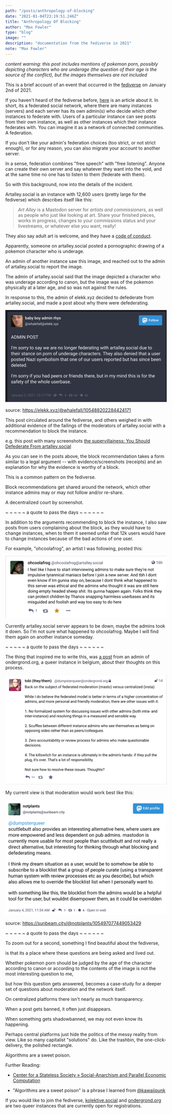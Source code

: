 ```yaml
---
path: "/posts/anthropology-of-blocking"
date: "2021-01-04T23:19:51.246Z"
title: "Anthropology Of Blocking"
author: "Max Fowler"
type: "blog"
image: ""
description: "documentation from the fediverse in 2021"
note: "Max Fowler"
---
```


*content warning: this post includes mentions of pokemon porn, possibly depicting characters who are underage (the question of their age is the source of the conflict), but the images themselves are not included*

This is a brief account of an event that occurred in the [fediverse](https://en.wikipedia.org/wiki/Fediverse) on January 2nd of 2021.

If you haven't heard of the fediverse before, [here](link) is an article about it. In short, its a federated social network, where there are many instances (servers) and each server has its own admin(s) who decide which other instances to federate with. Users of a particular instance can see posts from their own instance, as well as other instances which their instance federates with. You can imagine it as a network of connected communities. A federation.  

If you don't like your admin's federation choices (too strict, or not strict enough), or for any reason, you can also migrate your account to another server. 

In a sense, federation combines "free speech" with "free listening". Anyone can create their own server and say whatever they want into the void, and at the same time no one has to listen to them (federate with them). 

So with this background, now into the details of the incident. 

Artalley.social is an instance with 12,600 users (pretty large for the fediverse) which describes itself like this:

> *Art Alley* is a Mastodon server for *artists and commissioners*, as well as people who just like looking at art. Share your finished pieces, works in progress, changes to your commissions status and your livestreams, or whatever else you want, really!

They also say adult art is welcome, and they have a [code of conduct](https://artalley.social/about/more). 

Apparently, someone on artalley.social posted a pornographic drawing of a pokemon character who is underage. 

An admin of another instance saw this image, and reached out to the admin of artalley.social to report the image. 

The admin of artalley.social said that the image depicted a character who was underage according to canon, but the image was of the pokemon physically at a later age, and so was not against the rules. 

In response to this, the admin of elekk.xyz decided to defederate from artalley.social, and made a post about why there were defederating. 

![Screenshot from 2021-01-04 21-16-55.png](img/admin-post.png)

source: https://elekk.xyz/@whalefall/105488202284424171

This post circulated around the fediverse, and others weighed in with additional evidence of the failings of the moderators of artalley.social with a recommendation to block the instance. 

e.g. this post with many screenshots [the supervillainess: You Should Defederate From artalley.social](https://sunbeam.city/web/statuses/105497156571374148)

As you can see in the posts above, the block recommendation takes a form similar to a legal argument -- with evidence/screenshots (receipts) and an explanation for why the evidence is worthy of a block. 

This is a common pattern on the fediverse. 

Block recommendations get shared around the network, which other instance admins may or may not follow and/or re-share. 

A decentralized court by screenshot.

~ ~ ~ ~ ~ a quote to pass the days ~ ~ ~ ~ ~ ~

In addition to the arguments recommending to block the instance,  I also saw posts from users complaining about the block, as they would have to change instances, when to them it seemed unfair that 12k users would have to change instances because of the bad actions of one user. 

For example, "ohcoolafrog", an artist I was following, posted this: 

![ohcoolafrog.png](img/ohcoolafrog.png)

Currently artalley.social server appears to be down, maybe the admins took it down. So I'm not sure what happened to ohcoolafrog. Maybe I will find them again on another instance someday. 

~ ~ ~ ~ ~     a quote to pass the days ~ ~ ~ ~ ~ ~

The thing that inspired me to write this, was [a post](https://ondergrond.org/@dumpsterqueer/105491747322124960) from an admin of ondergrond.org, a queer instance in belgium, about their thoughts on this process. 

![federation.png](img/federation.png)

My current view is that moderation would work best like this:

![moderation.png](img/moderation.png)

source: https://sunbeam.city/@notplants/105497077449053429

~ ~ ~ ~ ~ a quote to pass the days ~ ~ ~ ~ ~ ~

To zoom out for a second, something I find beautiful about the fediverse, 

is that its a place where these questions are being asked and lived out. 

Whether pokemon porn should be judged by the age of the character according to canon or according to the contents of the image is not the most interesting question to me, 

but how this question gets answered, becomes a case-study for a deeper set of questions about  moderation and the network itself. 

On centralized platforms there isn't nearly as much transparency. 

When a post gets banned, it often just disappears.

When something gets shadowbanned, we may not even know its happening. 

Perhaps central platforms just hide the politics of the messy reality from view. 
Like so many capitalist "solutions" do. 
Like the trashbin, the one-click-delivery, the polished rectangle. 

Algorithms are a sweet poison. 



Further Reading: 

- [Center for a Stateless Society &raquo; Social-Anarchism and Parallel Economic Computation](https://c4ss.org/content/52963)

- "Algorithms are a sweet poison" is a phrase I learned from [@kawaiipunk](https://sunbeam.city/web/accounts/38480)

If you would like to join the fediverse, 
[kolektive.social](https://kolektiva.social/) and [ondergrond.org](https://ondergrond.org/about) are two queer instances 
that are currently open for registrations. 

